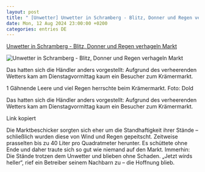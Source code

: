 ```yaml
---
layout: post
title: " [Unwetter] Unwetter in Schramberg - Blitz, Donner und Regen verhageln Markt"
date: Mon, 12 Aug 2024 23:00:00 +0200
categories: entries DE
---
```

[Unwetter in Schramberg - Blitz, Donner und Regen verhageln Markt](https://www.schwarzwaelder-bote.de/inhalt.unwetter-in-schramberg-blitz-donner-und-regen-verhageln-markt.292016ac-90e1-4c3e-877b-d0e7ad1055ec.html)

![Unwetter in Schramberg - Blitz, Donner und Regen verhageln Markt](https://www.schwarzwaelder-bote.de/media.media.ce85fddc-1ad5-4fbb-b806-03c53f3245a5.16x9_1024.jpg)

Das hatten sich die Händler anders vorgestellt: Aufgrund des verheerenden Wetters kam am Dienstagvormittag kaum ein Besucher zum Krämermarkt.

1 Gähnende Leere und viel Regen herrschte beim Krämermarkt. Foto: Dold

Das hatten sich die Händler anders vorgestellt: Aufgrund des verheerenden Wetters kam am Dienstagvormittag kaum ein Besucher zum Krämermarkt.









Link kopiert



Die Marktbeschicker sorgten sich eher um die Standhaftigkeit ihrer Stände – schließlich wurden diese von Wind und Regen gepeitscht. Zeitweise prasselten bis zu 40 Liter pro Quadratmeter herunter. Es schüttete ohne Ende und daher traute sich so gut wie niemand auf den Markt. Immerhin: Die Stände trotzen dem Unwetter und blieben ohne Schaden. „Jetzt wirds heller“, rief ein Betreiber seinem Nachbarn zu – die Hoffnung blieb.

